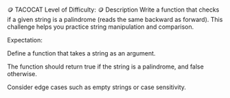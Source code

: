 🪙 TACOCAT
Level of Difficulty: 🪙
Description
Write a function that checks if a given string is a palindrome (reads the same backward as forward). This challenge helps you practice string manipulation and comparison.

Expectation:

Define a function that takes a string as an argument.

The function should return true if the string is a palindrome, and false otherwise.

Consider edge cases such as empty strings or case sensitivity.